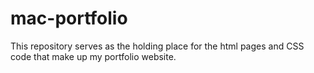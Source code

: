 # mac-portfolio

This repository serves as the holding place for the html pages and CSS code that make up my portfolio website.
